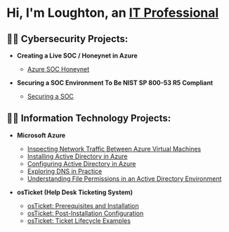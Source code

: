 <h1>Hi, I'm Loughton, an <a href="https://linkedin.com/in/loughtonbennett">IT Professional</a></h1>

<h2>👨‍💻 Cybersecurity Projects:</h2>

- <b>Creating a Live SOC / Honeynet in Azure</b>
  - [Azure SOC Honeynet](https://github.com/Loughton03/Azure-SOC)
 
- <b>Securing a SOC Environment To Be NIST SP 800-53 R5 Compliant</b>
  - [Securing a SOC](https://github.com/Loughton03/Securing-SOC)

<h2>👨‍💻 Information Technology Projects:</h2>

- <b>Microsoft Azure</b>
  - [Inspecting Network Traffic Between Azure Virtual Machines](https://github.com/Loughton03/Inspecting-Network-Traffic)
  - [Installing Active Directory in Azure](https://github.com/Loughton03/Installing-Active-Directory)
  - [Configuring Active Directory in Azure](https://github.com/Loughton03/Configuring-Active-Directory)
  - [Exploring DNS in Practice](https://github.com/Loughton03/Exploring-DNS)
  - [Understanding File Permissions in an Active Directory Environment](https://github.com/Loughton03/File-Permissions-in-Active-Directory)
    
- <b>osTicket (Help Desk Ticketing System)</b>
  - [osTicket: Prerequisites and Installation](https://github.com/Loughton03/osticket-prereqs)
  - [osTicket: Post-Installation Configuration](https://github.com/Loughton03/post-install-config)
  - [osTicket: Ticket Lifecycle Examples](https://github.com/Loughton03/ticket-lifecycle)

  







